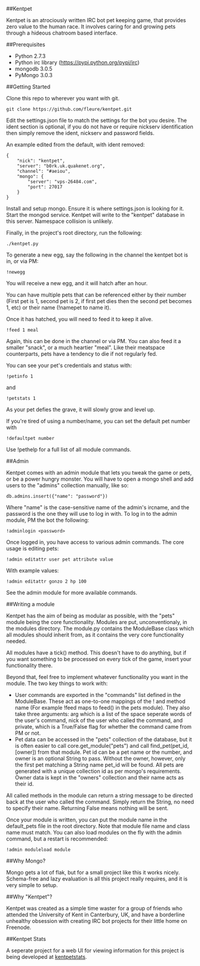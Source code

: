 ##Kentpet

Kentpet is an atrociously written IRC bot pet keeping game, that provides zero value to the human race. It involves caring for and growing pets through a hideous chatroom based interface.

##Prerequisites

* Python 2.7.3
* Python irc library (https://pypi.python.org/pypi/irc)
* mongodb 3.0.5
* PyMongo 3.0.3

##Getting Started

Clone this repo to wherever you want with git.

```
git clone https://github.com/fleure/kentpet.git
```

Edit the settings.json file to match the settings for the bot you desire. The ident section is optional, if you do not have or require nickserv identification then simply remove the ident, nickserv and password fields.

An example edited from the default, with ident removed:

```
{
    "nick": "kentpet",
    "server": "b0rk.uk.quakenet.org",
    "channel": "#aeiou",
    "mongo": {
        "server": "vps-26484.com",
        "port": 27017
    }
}
```

Install and setup mongo. Ensure it is where settings.json is looking for it. Start the mongod service. Kentpet will write to the "kentpet" database in this server. Namespace collision is unlikely.

Finally, in the project's root directory, run the following:

```
./kentpet.py
```

To generate a new egg, say the following in the channel the kentpet bot is in, or via PM:

```
!newegg
```

You will receive a new egg, and it will hatch after an hour.

You can have multiple pets that can be referenced either by their number (First pet is 1, second pet is 2, if first pet dies then the second pet becomes 1, etc) or their name (!namepet <number> <name> to name it).

Once it has hatched, you will need to feed it to keep it alive.
```
!feed 1 meal
```

Again, this can be done in the channel or via PM. You can also feed it a smaller "snack", or a much heartier "meal". Like their meatspace counterparts, pets have a tendency to die if not regularly fed.

You can see your pet's credentials and status with:

```
!petinfo 1
```

and

```
!petstats 1
```

As your pet defies the grave, it will slowly grow and level up.

If you're tired of using a number/name, you can set the default pet number with

```
!defaultpet number
```

Use !pethelp for a full list of all module commands.

##Admin

Kentpet comes with an admin module that lets you tweak the game or pets, or be a power hungry monster. You will have to open a mongo shell and add users to the "admins" collection manually, like so:

```
db.admins.insert({"name": "password"})
```

Where "name" is the case-sensitive name of the admin's ircname, and the password is the one they will use to log in with. To log in to the admin module, PM the bot the following:

```
!adminlogin <password>
```

Once logged in, you have access to various admin commands. The core usage is editing pets:

```
!admin editattr user pet attribute value
```

With example values:

```
!admin editattr gonzo 2 hp 100
```

See the admin module for more available commands.

##Writing a module

Kentpet has the aim of being as modular as possible, with the "pets" module being the core functionality. Modules are put, unconventionaly, in the modules directory. The module.py contains the ModuleBase class which all modules should inherit from, as it contains the very core functionality needed.

All modules have a tick() method. This doesn't have to do anything, but if you want something to be processed on every tick of the game, insert your functionality there.

Beyond that, feel free to implement whatever functionality you want in the module. The two key things to work with:

* User commands are exported in the "commands" list defined in the ModuleBase. These act as one-to-one mappings of the !<command> and method name (For example !feed maps to feed() in the pets module). They also take three arguments: arg which is a list of the space seperate words of the user's command, nick of the user who called the command, and private, which is a True/False flag for whether the command came from PM or not. 
* Pet data can be accessed in the "pets" collection of the database, but it is often easier to call core.get_module("pets") and call find_pet(pet_id, [owner]) from that module. Pet id can be a pet name or the number, and owner is an optional String to pass. Without the owner, however, only the first pet matching a String name pet_id will be found. All pets are generated with a unique collection id as per mongo's requirements. Owner data is kept in the "owners" collection and their name acts as their id.

All called methods in the module can return a string message to be directed back at the user who called the command. Simply return the String, no need to specify their name. Returning False means nothing will be sent.

Once your module is written, you can put the module name in the default_pets file in the root directory. Note that module file name and class name must match. You can also load modules on the fly with the admin command, but a restart is recommended:

```
!admin moduleload module
```

##Why Mongo?

Mongo gets a lot of flak, but for a small project like this it works nicely. Schema-free and lazy evaluation is all this project really requires, and it is very simple to setup.

##Why "Kentpet"?

Kentpet was created as a simple time waster for a group of friends who attended the University of Kent in Canterbury, UK, and have a borderline unhealthy obsession with creating IRC bot projects for their little home on Freenode.

##Kentpet Stats

A seperate project for a web UI for viewing information for this project is being developed at [kentpetstats].

[kentpetstats]: https://github.com/stevewest/kentpetstats
